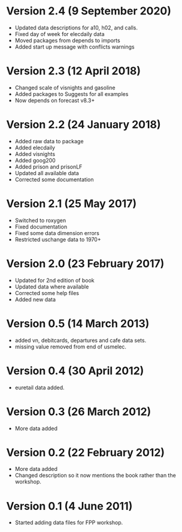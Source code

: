 # Version 2.4 (9 September 2020)
 * Updated data descriptions for a10, h02, and calls.
 * Fixed day of week for elecdaily data
 * Moved packages from depends to imports
 * Added start up message with conflicts warnings

# Version 2.3 (12 April 2018)
 * Changed scale of visnights and gasoline
 * Added packages to Suggests for all examples
 * Now depends on forecast v8.3+

# Version 2.2 (24 January 2018)
 * Added raw data to package
 * Added elecdaily
 * Added visnights
 * Added goog200
 * Added prison and prisonLF
 * Updated all available data
 * Corrected some documentation

# Version 2.1 (25 May 2017)
 * Switched to roxygen
 * Fixed documentation
 * Fixed some data dimension errors
 * Restricted uschange data to 1970+

# Version 2.0 (23 February 2017)
 * Updated for 2nd edition of book
 * Updated data where available
 * Corrected some help files
 * Added new data

# Version 0.5 (14 March 2013)
  * added vn, debitcards, departures and cafe data sets.
  * missing value removed from end of usmelec.

# Version 0.4 (30 April 2012)
  * euretail data added.

# Version 0.3 (26 March 2012)
  * More data added

# Version 0.2 (22 February 2012)
  * More data added
  * Changed description so it now mentions the book rather than the workshop.

# Version 0.1 (4 June 2011)
  * Started adding data files for FPP workshop.

